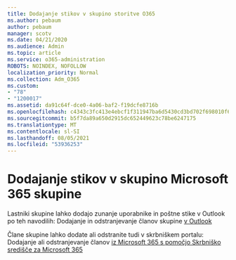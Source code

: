 ```yaml
---
title: Dodajanje stikov v skupino storitve O365
ms.author: pebaum
author: pebaum
manager: scotv
ms.date: 04/21/2020
ms.audience: Admin
ms.topic: article
ms.service: o365-administration
ROBOTS: NOINDEX, NOFOLLOW
localization_priority: Normal
ms.collection: Adm_O365
ms.custom:
- "78"
- "1200017"
ms.assetid: da91c64f-dce0-4a06-baf2-f19dcfe8716b
ms.openlocfilehash: c4343c3fc413e4ebcf1f311947ba6d5430cd3bd702f698010f6ba20a0ff71280
ms.sourcegitcommit: b5f7da89a650d2915dc652449623c78be6247175
ms.translationtype: MT
ms.contentlocale: sl-SI
ms.lasthandoff: 08/05/2021
ms.locfileid: "53936253"
---
```

# <a name="add-contacts-to-a-microsoft-365-group"></a>Dodajanje stikov v skupino Microsoft 365 skupine

Lastniki skupine lahko dodajo zunanje uporabnike in poštne stike v Outlook po teh navodilih: Dodajanje in odstranjevanje članov skupine [v Outlook](https://support.office.com/article/3b650f4a-5c9b-4f94-a1bb-0cca4b1091de?wt.mc_id=add_contacts_group.aspx)
  
Člane skupine lahko dodate ali odstranite tudi v skrbniškem portalu: Dodajanje ali odstranjevanje članov [iz Microsoft 365 s pomočjo Skrbniško središče za Microsoft 365](/microsoft-365/admin/create-groups/add-or-remove-members-from-groups)